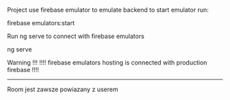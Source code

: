 Project use firebase emulator to emulate backend to start emulator run:

firebase emulators:start

Run ng serve to connect with firebase emulators

ng serve

Warning !!!
!!!! firebase emulators hosting is connected with production firebase !!!!

****
Room jest zawsze powiazany z userem